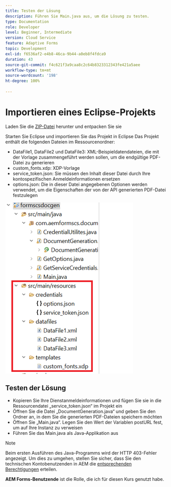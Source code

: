 ```yaml
---
title: Testen der Lösung
description: Führen Sie Main.java aus, um die Lösung zu testen.
type: Documentation
role: Developer
level: Beginner, Intermediate
version: Cloud Service
feature: Adaptive Forms
topic: Development
exl-id: f6536af2-e4b8-46ca-9b44-a0eb8f4fdca9
duration: 43
source-git-commit: f4c621f3a9caa8c2c64b8323312343fe421a5aee
workflow-type: tm+mt
source-wordcount: '198'
ht-degree: 100%

---
```


# Importieren eines Eclipse-Projekts

Laden Sie die [ZIP-Datei](./assets/aem-forms-cs-doc-gen.zip) herunter und entpacken Sie sie 

Starten Sie Eclipse und importieren Sie das Projekt in Eclipse
Das Projekt enthält die folgenden Dateien im Ressourcenordner:

* DataFile1, DataFile2 und DataFile3: XML-Beispieldatendateien, die mit der Vorlage zusammengeführt werden sollen, um die endgültige PDF-Datei zu generieren
* custom_fonts.xdp: XDP-Vorlage
* service_token.json: Sie müssen den Inhalt dieser Datei durch Ihre kontospezifischen Anmeldeinformationen ersetzen
* options.json: Die in dieser Datei angegebenen Optionen werden verwendet, um die Eigenschaften der von der API generierten PDF-Datei festzulegen

![resources-file](./assets/resource-files.png)

## Testen der Lösung

* Kopieren Sie Ihre Dienstanmeldeinformationen und fügen Sie sie in die Ressourcendatei „service_token.json“ im Projekt ein
* Öffnen Sie die Datei „DocumentGeneration.java“ und geben Sie den Ordner an, in dem Sie die generierten PDF-Dateien speichern möchten
* Öffnen Sie „Main.java“. Legen Sie den Wert der Variablen postURL fest, um auf Ihre Instanz zu verweisen
* Führen Sie das Main.java als Java-Applikation aus

>[!NOTE]
> Beim ersten Ausführen des Java-Programms wird der HTTP 403-Fehler angezeigt. Um dies zu umgehen, stellen Sie sicher, dass Sie den technischen Kontobenutzenden in AEM die [entsprechenden Berechtigungen](https://experienceleague.adobe.com/docs/experience-manager-learn/getting-started-with-aem-headless/authentication/service-credentials.html?lang=de#configure-access-in-aem) erteilen.

**AEM Forms-Benutzende** ist die Rolle, die ich für diesen Kurs genutzt habe.
